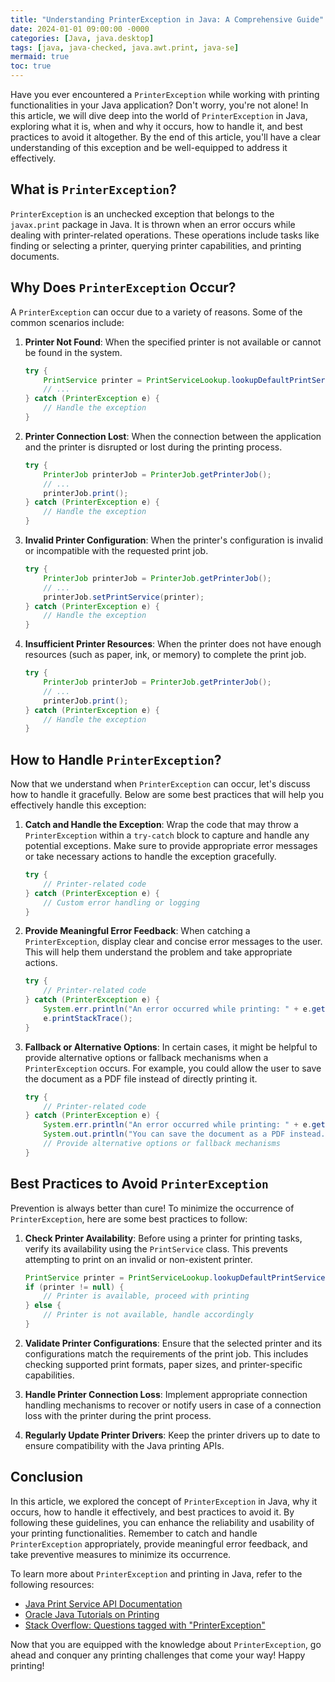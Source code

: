 ```yaml
---
title: "Understanding PrinterException in Java: A Comprehensive Guide"
date: 2024-01-01 09:00:00 -0000
categories: [Java, java.desktop]
tags: [java, java-checked, java.awt.print, java-se]
mermaid: true
toc: true
---
```



Have you ever encountered a `PrinterException` while working with printing functionalities in your Java application? Don't worry, you're not alone! In this article, we will dive deep into the world of `PrinterException` in Java, exploring what it is, when and why it occurs, how to handle it, and best practices to avoid it altogether. By the end of this article, you'll have a clear understanding of this exception and be well-equipped to address it effectively.

## What is `PrinterException`?

`PrinterException` is an unchecked exception that belongs to the `javax.print` package in Java. It is thrown when an error occurs while dealing with printer-related operations. These operations include tasks like finding or selecting a printer, querying printer capabilities, and printing documents.

## Why Does `PrinterException` Occur?

A `PrinterException` can occur due to a variety of reasons. Some of the common scenarios include:

1. **Printer Not Found**: When the specified printer is not available or cannot be found in the system.

   ```java
   try {
       PrintService printer = PrintServiceLookup.lookupDefaultPrintService();
       // ...
   } catch (PrinterException e) {
       // Handle the exception
   }
   ```

2. **Printer Connection Lost**: When the connection between the application and the printer is disrupted or lost during the printing process.

   ```java
   try {
       PrinterJob printerJob = PrinterJob.getPrinterJob();
       // ...
       printerJob.print();
   } catch (PrinterException e) {
       // Handle the exception
   }
   ```

3. **Invalid Printer Configuration**: When the printer's configuration is invalid or incompatible with the requested print job.

   ```java
   try {
       PrinterJob printerJob = PrinterJob.getPrinterJob();
       // ...
       printerJob.setPrintService(printer);
   } catch (PrinterException e) {
       // Handle the exception
   }
   ```

4. **Insufficient Printer Resources**: When the printer does not have enough resources (such as paper, ink, or memory) to complete the print job.

   ```java
   try {
       PrinterJob printerJob = PrinterJob.getPrinterJob();
       // ...
       printerJob.print();
   } catch (PrinterException e) {
       // Handle the exception
   }
   ```

## How to Handle `PrinterException`?

Now that we understand when `PrinterException` can occur, let's discuss how to handle it gracefully. Below are some best practices that will help you effectively handle this exception:

1. **Catch and Handle the Exception**: Wrap the code that may throw a `PrinterException` within a `try-catch` block to capture and handle any potential exceptions. Make sure to provide appropriate error messages or take necessary actions to handle the exception gracefully.

   ```java
   try {
       // Printer-related code
   } catch (PrinterException e) {
       // Custom error handling or logging
   }
   ```

2. **Provide Meaningful Error Feedback**: When catching a `PrinterException`, display clear and concise error messages to the user. This will help them understand the problem and take appropriate actions.

   ```java
   try {
       // Printer-related code
   } catch (PrinterException e) {
       System.err.println("An error occurred while printing: " + e.getMessage());
       e.printStackTrace();
   }
   ```

3. **Fallback or Alternative Options**: In certain cases, it might be helpful to provide alternative options or fallback mechanisms when a `PrinterException` occurs. For example, you could allow the user to save the document as a PDF file instead of directly printing it.

   ```java
   try {
       // Printer-related code
   } catch (PrinterException e) {
       System.err.println("An error occurred while printing: " + e.getMessage());
       System.out.println("You can save the document as a PDF instead.");
       // Provide alternative options or fallback mechanisms
   }
   ```

## Best Practices to Avoid `PrinterException`

Prevention is always better than cure! To minimize the occurrence of `PrinterException`, here are some best practices to follow:

1. **Check Printer Availability**: Before using a printer for printing tasks, verify its availability using the `PrintService` class. This prevents attempting to print on an invalid or non-existent printer.

   ```java
   PrintService printer = PrintServiceLookup.lookupDefaultPrintService();
   if (printer != null) {
       // Printer is available, proceed with printing
   } else {
       // Printer is not available, handle accordingly
   }
   ```

2. **Validate Printer Configurations**: Ensure that the selected printer and its configurations match the requirements of the print job. This includes checking supported print formats, paper sizes, and printer-specific capabilities.

3. **Handle Printer Connection Loss**: Implement appropriate connection handling mechanisms to recover or notify users in case of a connection loss with the printer during the print process.

4. **Regularly Update Printer Drivers**: Keep the printer drivers up to date to ensure compatibility with the Java printing APIs.

## Conclusion

In this article, we explored the concept of `PrinterException` in Java, why it occurs, how to handle it effectively, and best practices to avoid it. By following these guidelines, you can enhance the reliability and usability of your printing functionalities. Remember to catch and handle `PrinterException` appropriately, provide meaningful error feedback, and take preventive measures to minimize its occurrence.

To learn more about `PrinterException` and printing in Java, refer to the following resources:

- [Java Print Service API Documentation](https://docs.oracle.com/en/java/javase/11/docs/api/java.desktop/javax/print/package-summary.html)
- [Oracle Java Tutorials on Printing](https://docs.oracle.com/javase/tutorial/2d/printing/index.html)
- [Stack Overflow: Questions tagged with "PrinterException"](https://stackoverflow.com/questions/tagged/printerexception)

Now that you are equipped with the knowledge about `PrinterException`, go ahead and conquer any printing challenges that come your way! Happy printing!